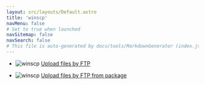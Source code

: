 ```yaml
---
layout: src/layouts/Default.astro
title: 'winscp'
navMenu: false
# Set to true when launched
navSitemap: false
navSearch: false
# This file is auto-generated by docs/tools/MarkdownGenerator (index.js)
---
```


<ul>

<li>

![winscp](https://i.octopus.com/library/step-templates/winscp.png) [Upload files by FTP](/integrations/winscp/upload-files-by-ftp)

</li>
        
<li>

![winscp](https://i.octopus.com/library/step-templates/winscp.png) [Upload files by FTP from package](/integrations/winscp/upload-files-by-ftp-from-package)

</li>
        
</ul>
